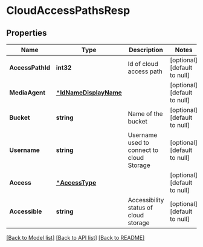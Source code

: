 # CloudAccessPathsResp

## Properties
Name | Type | Description | Notes
------------ | ------------- | ------------- | -------------
**AccessPathId** | **int32** | Id of cloud access path | [optional] [default to null]
**MediaAgent** | [***IdNameDisplayName**](IdNameDisplayName.md) |  | [optional] [default to null]
**Bucket** | **string** | Name of the bucket | [optional] [default to null]
**Username** | **string** | Username used to connect to cloud Storage | [optional] [default to null]
**Access** | [***AccessType**](AccessType.md) |  | [optional] [default to null]
**Accessible** | **string** | Accessibility status of cloud storage | [optional] [default to null]

[[Back to Model list]](../README.md#documentation-for-models) [[Back to API list]](../README.md#documentation-for-api-endpoints) [[Back to README]](../README.md)

